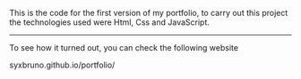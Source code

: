 This is the code for the first version of my portfolio, to carry out this project the technologies used were Html, Css and JavaScript.

---

To see how it turned out, you can check the following website

syxbruno.github.io/portfolio/
